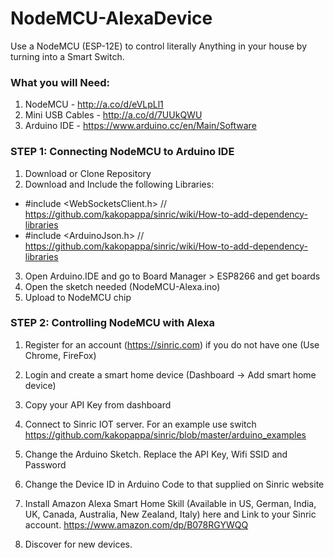 # NodeMCU-AlexaDevice
Use a NodeMCU (ESP-12E) to control literally Anything in your house by turning into a Smart Switch.

### What you will Need:
 1. NodeMCU - http://a.co/d/eVLpLl1
 2. Mini USB Cables - http://a.co/d/7UUkQWU
 3. Arduino IDE - https://www.arduino.cc/en/Main/Software
 
### STEP 1: Connecting NodeMCU to Arduino IDE

1. Download or Clone Repository
2. Download and Include the following Libraries:
 - #include <WebSocketsClient.h> //  https://github.com/kakopappa/sinric/wiki/How-to-add-dependency-libraries
 - #include <ArduinoJson.h> // https://github.com/kakopappa/sinric/wiki/How-to-add-dependency-libraries
3. Open Arduino.IDE and go to Board Manager > ESP8266 and get boards
4. Open the sketch needed (NodeMCU-Alexa.ino)
4. Upload to NodeMCU chip

### STEP 2: Controlling NodeMCU with Alexa

1. Register for an account (https://sinric.com) if you do not have one (Use Chrome, FireFox)

2. Login and create a smart home device (Dashboard -> Add smart home device)

3. Copy your API Key from dashboard

4. Connect to Sinric IOT server. For an example use switch https://github.com/kakopappa/sinric/blob/master/arduino_examples

5. Change the Arduino Sketch. Replace the API Key, Wifi SSID and Password

6. Change the Device ID in Arduino Code to that supplied on Sinric website

7. Install Amazon Alexa Smart Home Skill (Available in US, German, India, UK, Canada, Australia, New Zealand, Italy) here and Link to your Sinric account. https://www.amazon.com/dp/B078RGYWQQ

8. Discover for new devices.
